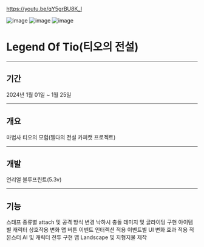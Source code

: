https://youtu.be/qY5grBU8K_I

![image](https://github.com/Squid5O/TIO6_1/assets/101494070/28fb46d6-989c-43ce-9ea4-da24596ca451)
![image](https://github.com/Squid5O/TIO6_1/assets/101494070/8fe42710-0a7e-41ef-bdb6-42ed99bf1442)
![image](https://github.com/Squid5O/TIO6_1/assets/101494070/e0cb8d52-d5c8-4e3d-9698-2bbad7eba715)

# Legend Of Tio(티오의 전설)
-------------------
## 기간
2024년 1월 01일 ~ 1월 25일

-------------------
## 개요
마법사 티오의 모험(젤다의 전설 카피캣 프로젝트)

-------------------
## 개발
언리얼 블루프린트(5.3v)

-------------------
## 기능
스태프 종류별 attach 및 공격 방식 변경
낙하시 충돌 데미지 및 글라이딩 구현
아이템별 캐릭터 상호작용 변화
맵 버튼 이벤트 인터렉션 적용
이벤트별 UI 변화 효과 적용
적 몬스터 AI 및 캐릭터 전투 구현
맵 Landscape 및 지형지물 제작
